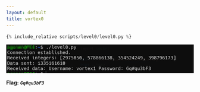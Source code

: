 ```yaml
---
layout: default
title: vortex0
---
```




```python
{% include_relative scripts/level0/level0.py %}
```


![image](./images/level0.png)

**Flag:** ***`Gq#qu3bF3`*** 
